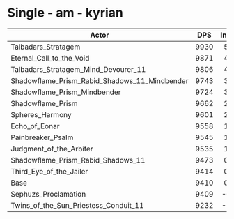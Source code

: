 # Single - am - kyrian
| Actor | DPS | Increase |
|---|:---:|:---:|
|Talbadars_Stratagem|9930|5.52%|
|Eternal_Call_to_the_Void|9871|4.89%|
|Talbadars_Stratagem_Mind_Devourer_11|9806|4.20%|
|Shadowflame_Prism_Rabid_Shadows_11_Mindbender|9743|3.53%|
|Shadowflame_Prism_Mindbender|9724|3.33%|
|Shadowflame_Prism|9662|2.68%|
|Spheres_Harmony|9601|2.03%|
|Echo_of_Eonar|9558|1.57%|
|Painbreaker_Psalm|9545|1.43%|
|Judgment_of_the_Arbiter|9535|1.33%|
|Shadowflame_Prism_Rabid_Shadows_11|9473|0.67%|
|Third_Eye_of_the_Jailer|9414|0.04%|
|Base|9410|0.00%|
|Sephuzs_Proclamation|9409|-0.01%|
|Twins_of_the_Sun_Priestess_Conduit_11|9232|-1.90%|
